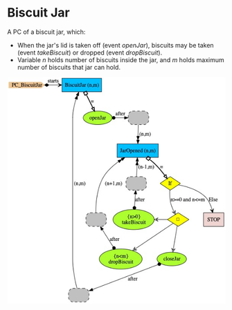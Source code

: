 # Biscuit Jar
A PC of a biscuit jar, which:
* When the jar's lid is taken off (event <i>openJar</i>),
biscuits may be taken (event <i>takeBiscuit</i>) or dropped (event <i>dropBiscuit</i>).
* Variable <i>n</i> holds number of biscuits inside the jar, and <i>m</i> holds maximum number of biscuits that jar can hold.

<img src="PC_BiscuitJar.jpg" alt="BiscuitJar">
